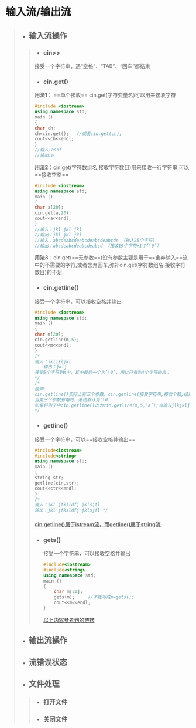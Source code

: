 # 输入流/输出流

>+ ##  输入流操作
>
>> + ### cin>>
>>
>> 接受一个字符串，遇“空格”、“TAB”、“回车”都结束
>>
>> + ### cin.get()
>>
>> **用法1**： ==单个接收== cin.get(字符变量名)可以用来接收字符 
>>
>> ```c++
>> #include <iostream>
>> using namespace std;
>> main ()
>> {
>> char ch;
>> ch=cin.get();   //或者cin.get(ch);
>> cout<<ch<<endl;
>> }
>> //输入:asdf
>> //输出:a
>> ```
>>
>> **用法2**：cin.get(字符数组名,接收字符数目)用来接收一行字符串,可以==接收空格==
>>
>> ```c++
>> #include <iostream>
>> using namespace std;
>> main ()
>> {
>> char a[20];
>> cin.get(a,20);
>> cout<<a<<endl;
>> }
>> //输入：jkl jkl jkl 
>> //输出：jkl jkl jkl 
>> //输入：abcdeabcdeabcdeabcdeabcde （输入25个字符）
>> //输出：abcdeabcdeabcdeabcd （接收19个字符+1个’\0’） 
>> ```
>>
>> **用法3**：cin.get(==无参数==)没有参数主要是用于==舍弃输入==流中的不需要的字符,或者舍弃回车,弥补cin.get(字符数组名,接收字符数目)的不足. 
>>
>> + ### cin.getline()
>>
>> 接受一个字符串，可以接收空格并输出
>>
>> ```c++
>> #include <iostream>
>> using namespace std;
>> main ()
>> {
>> char m[20];
>> cin.getline(m,5);
>> cout<<m<<endl;
>> }
>> /*
>> 输入：jkljkljkl
>> 　　输出：jklj
>> 接受5个字符到m中，其中最后一个为’\0’，所以只看到4个字符输出； 
>> */
>> /*
>> 延伸:
>> cin.getline()实际上有三个参数，cin.getline(接受字符串,接收个数,结束字符) 
>> 当第三个参数省略时，系统默认为’\0’ 
>> 如果将例子中cin.getline()改为cin.getline(m,5,’a’);当输入jlkjkljkl时输出jklj，输入jkaljkljkl时，输出jk 
>> */
>> ```
>>
>> + ### getline()
>>
>> 接受一个字符串，可以==接收空格并输出==
>>
>> ```c++
>> #include<iostream>
>> #include<string>
>> using namespace std;
>> main ()
>> {
>> string str;
>> getline(cin,str);
>> cout<<str<<endl;
>> }
>> /*
>> 输入：jkl jfksldfj jklsjfl
>> 输出：jkl jfksldfj jklsjfl */
>> ```
>>
>> #### <u> cin.getline()属于istream流，而getline()属于string流</u>
>>
>> + ### gets()
>>
>>   接受一个字符串，可以接收空格并输出
>>
>>   ```c++
>>   #include<iostream>
>>   #include<string>
>>   using namespace std;
>>   main ()
>>   {
>>       char m[20];
>>       gets(m);     //不能写成m=gets();
>>       cout<<m<<endl;
>>   }
>>   ```
>>
>>   [以上内容参考到的链接](https://blog.csdn.net/JIEJINQUANIL/article/details/50802902)
>
>+ ##  输出流操作
>
>+ ## 流错误状态
>
>+ ## 文件处理
>
>> + ### 打开文件
>>
>> + ### 关闭文件
>>
>>   
>
>
>
>
